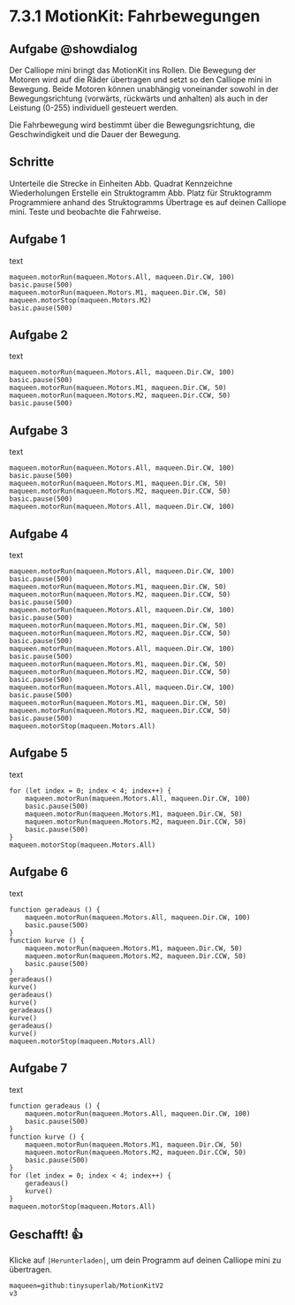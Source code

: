 # 7.3.1 MotionKit: Fahrbewegungen


## Aufgabe @showdialog
Der Calliope mini bringt das MotionKit ins Rollen. Die Bewegung der Motoren wird auf die Räder übertragen und setzt so den Calliope mini in Bewegung. Beide Motoren können unabhängig voneinander sowohl in der Bewegungsrichtung (vorwärts, rückwärts und anhalten) als auch in der Leistung (0-255) individuell gesteuert werden.

Die Fahrbewegung wird bestimmt über die Bewegungsrichtung, die Geschwindigkeit und die Dauer der Bewegung.

## Schritte


Unterteile die Strecke in Einheiten
Abb. Quadrat
Kennzeichne Wiederholungen 
Erstelle ein Struktogramm
Abb. Platz für Struktogramm
Programmiere anhand des Struktogramms
Übertrage es auf deinen Calliope mini. Teste und beobachte die Fahrweise. 


## Aufgabe 1

text

```blocks
maqueen.motorRun(maqueen.Motors.All, maqueen.Dir.CW, 100)
basic.pause(500)
maqueen.motorRun(maqueen.Motors.M1, maqueen.Dir.CW, 50)
maqueen.motorStop(maqueen.Motors.M2)
basic.pause(500)
```

## Aufgabe 2

text

```blocks
maqueen.motorRun(maqueen.Motors.All, maqueen.Dir.CW, 100)
basic.pause(500)
maqueen.motorRun(maqueen.Motors.M1, maqueen.Dir.CW, 50)
maqueen.motorRun(maqueen.Motors.M2, maqueen.Dir.CCW, 50)
basic.pause(500)
```

## Aufgabe 3

text

```blocks
maqueen.motorRun(maqueen.Motors.All, maqueen.Dir.CW, 100)
basic.pause(500)
maqueen.motorRun(maqueen.Motors.M1, maqueen.Dir.CW, 50)
maqueen.motorRun(maqueen.Motors.M2, maqueen.Dir.CCW, 50)
basic.pause(500)
maqueen.motorRun(maqueen.Motors.All, maqueen.Dir.CW, 100)

```

## Aufgabe 4

text

```blocks
maqueen.motorRun(maqueen.Motors.All, maqueen.Dir.CW, 100)
basic.pause(500)
maqueen.motorRun(maqueen.Motors.M1, maqueen.Dir.CW, 50)
maqueen.motorRun(maqueen.Motors.M2, maqueen.Dir.CCW, 50)
basic.pause(500)
maqueen.motorRun(maqueen.Motors.All, maqueen.Dir.CW, 100)
basic.pause(500)
maqueen.motorRun(maqueen.Motors.M1, maqueen.Dir.CW, 50)
maqueen.motorRun(maqueen.Motors.M2, maqueen.Dir.CCW, 50)
basic.pause(500)
maqueen.motorRun(maqueen.Motors.All, maqueen.Dir.CW, 100)
basic.pause(500)
maqueen.motorRun(maqueen.Motors.M1, maqueen.Dir.CW, 50)
maqueen.motorRun(maqueen.Motors.M2, maqueen.Dir.CCW, 50)
basic.pause(500)
maqueen.motorRun(maqueen.Motors.All, maqueen.Dir.CW, 100)
basic.pause(500)
maqueen.motorRun(maqueen.Motors.M1, maqueen.Dir.CW, 50)
maqueen.motorRun(maqueen.Motors.M2, maqueen.Dir.CCW, 50)
basic.pause(500)
maqueen.motorStop(maqueen.Motors.All)

```

## Aufgabe 5

text

```blocks
for (let index = 0; index < 4; index++) {
    maqueen.motorRun(maqueen.Motors.All, maqueen.Dir.CW, 100)
    basic.pause(500)
    maqueen.motorRun(maqueen.Motors.M1, maqueen.Dir.CW, 50)
    maqueen.motorRun(maqueen.Motors.M2, maqueen.Dir.CCW, 50)
    basic.pause(500)
}
maqueen.motorStop(maqueen.Motors.All)
```

## Aufgabe 6

text

```blocks
function geradeaus () {
    maqueen.motorRun(maqueen.Motors.All, maqueen.Dir.CW, 100)
    basic.pause(500)
}
function kurve () {
    maqueen.motorRun(maqueen.Motors.M1, maqueen.Dir.CW, 50)
    maqueen.motorRun(maqueen.Motors.M2, maqueen.Dir.CCW, 50)
    basic.pause(500)
}
geradeaus()
kurve()
geradeaus()
kurve()
geradeaus()
kurve()
geradeaus()
kurve()
maqueen.motorStop(maqueen.Motors.All)
```


## Aufgabe 7

text

```blocks
function geradeaus () {
    maqueen.motorRun(maqueen.Motors.All, maqueen.Dir.CW, 100)
    basic.pause(500)
}
function kurve () {
    maqueen.motorRun(maqueen.Motors.M1, maqueen.Dir.CW, 50)
    maqueen.motorRun(maqueen.Motors.M2, maqueen.Dir.CCW, 50)
    basic.pause(500)
}
for (let index = 0; index < 4; index++) {
    geradeaus()
    kurve()
}
maqueen.motorStop(maqueen.Motors.All)
```

## Geschafft! 👍
Klicke auf ``|Herunterladen|``, um dein Programm auf deinen Calliope mini zu übertragen.


```package
maqueen=github:tinysuperlab/MotionKitV2
v3
```
